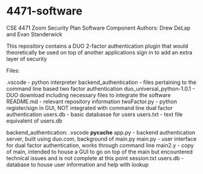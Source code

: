 # 4471-software
CSE 4471 Zoom Security Plan Software Component
Authors: Drew DeLap and Evan Standerwick

This repository contains a DUO 2-factor authentication plugin that would theoretically be used on top of another applications sign in to add an extra layer of security

Files:

.vscode - python interpreter
backend_authentication - files pertaining to the command line based two factor authentication
duo_universal_python-1.0.1 - DUO download including necessary files to integrate the software
README.md - relevant repository information
twoFactor.py - python register/sign in GUI, NOT integrated with command line dual factor authentication
users.db - basic databasse for users
users.txt - text file equivalent of users.db

backend_authentication:
.vscode
__pycache__
app.py - backend authentication server, built using duo.com, background of main.py
main.py - user interface for dual factor authentication, works through command line
main2.y - copy of main, intended to house a GUI to go on top of the main but encountered technical issues and is not complete at this point
session.txt
users.db - database to house user information and help with lookup
